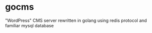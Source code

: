 # gocms

"WordPress" CMS server rewritten in golang
using redis protocol and familiar mysql database
